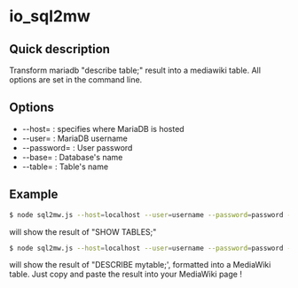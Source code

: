# io_sql2mw
## Quick description
Transform mariadb "describe table;" result into a mediawiki table.
All options are set in the command line.
## Options
* --host= : specifies where MariaDB is hosted
* --user= : MariaDB username
* --password= : User password
* --base= : Database's name
* --table= : Table's name  

## Example
```bash
$ node sql2mw.js --host=localhost --user=username --password=password --base=mydatabase
```
will show the result of "SHOW TABLES;"
```bash
$ node sql2mw.js --host=localhost --user=username --password=password --base=mydatabase --table=mytable
```
will show the result of "DESCRIBE mytable;', formatted into a MediaWiki table.
Just copy and paste the result into your MediaWiki page !

